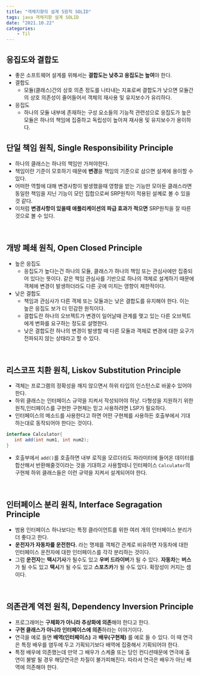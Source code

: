 ```yaml
---
title: "객체지향의 설계 5원칙 SOLID"
tags: java 객체지향 설계 SOLID
date: "2021.10.22"
categories: 
    - Til
---
```


## 응집도와 결합도
- 좋은 소프트웨어 설계를 위해서는 **결합도는 낮추고 응집도는 높여**야 한다.
- 결합도
	- 모듈(클래스)간의 상호 의존 정도를 나타내는 지표로써 결합도가 낮으면 모듈간의 상호 의존성이 줄어들어서 객체의 재사용 및 유지보수가 유리하다.
- 응집도
	- 하나의 모듈 내부에 존재하는 구성 요소들의 기능적 관련성으로 응집도가 높은 모듈은 하나의 책임에 집중하고 독립성이 높아져 재사용 및 유지보수가 용이하다.

## 단일 책임 원칙, Single Responsibility Principle
- 하나의 클래스는 하나의 책임만 가져야한다.
- 책임이란 기준이 모호하기 때문에 **변경**을 책임의 기준으로 삼으면 설계에 용이할 수 있다.
- 어떠한 역할에 대해 변경사항이 발생했을때 영향을 받는 기능만 모아둔 클래스라면 동일한 책임을 지닌 기능이 모인 집합으로써 SRP원칙이 적용된 설꼐로 볼 수 있을 것 같다.
- 이처럼 **변경사항이 있을때 애플리케이션의 파급 효과가 적으면** SRP원칙을 잘 따른것으로 볼 수 있다.

<br>

## 개방 폐쇄 원칙, Open Closed Principle
- 높은 응집도
	- 응집도가 높다는건 하나의 모듈, 클래스가 하나의 책임 또는 관심사에만 집중되어 있다는 뜻이다. 같은 책임 관심사를 기반으로 하나의 객체로 설계하기 때문에 객체에 변경이 발생하더라도 다른 곳에 미치는 영향이 제한적이다.
- 낮은 결합도
	- 책임과 관심사가 다른 객체 또는 모듈과는 낮은 결합도를 유지해야 한다. 이는 높은 응집도 보가 더 민감한 원칙이다.
	- 결합도란 하나의 오브젝트가 변경이 일어날때 관계를 맺고 있는 다른 오브젝트에게 변화를 요구하는 정도로 설명한다.
	- 낮은 결합도란 하나의 변경이 발생할 때 다른 모듈과 객체로 변경에 대한 요구가 전파되지 않는 상태라고 할 수 있다.

<br>

## 리스코프 치환 원칙, Liskov Substitution Principle
- 객체는 프로그램의 정확성을 깨지 않으면서 하위 타입의 인스턴스로 바꿀수 있어야 한다.
- 하위 클래스는 인터페이스 규약을 지켜서 작성되어야 하낟. 다형성을 지원하기 위한 원칙,인터페이스를 구현한 구현체는 믿고 사용하려면 LSP가 필요하다.
- 인터페이스의 메소드를 사용한다고 하면 어떤 구현체를 사용하든 호출부에서 기대하는대로 동작되어야 한다는 것이다.

```java
interface Calculator{
   int add(int num1, int num2);
}
```

- 호출부에서 `add()`를 호출하면 내부 로직을 모르더라도 파라미터에 들어온 데이터를 합산해서 반환해줄것이라는 것을 기대하고 사용할테니 인터페이스 `Calculator`의 구현체 하위 클래스들은 이런 규약을 지켜서 설계되어야 한다.

<br>

## 인터페이스 분리 원칙, Interface Segragation Principle
- 범용 인터페이스 하나보다는 특정 클라이언트를 위한 여러 개의 인터페이스 분리가 더 좋다고 한다.
- **운전자가 자동차를 운전한다.** 라는 명제를 객체간 관계로 비유하면 자동차에 대한 인터페이스 운전자에 대한 인터페이스를 각각 분리하는 것이다.
- 그럼 **운전자**는 **택시기사**가 될수도 있고 **우버 드라이버**가 될 수 있다. **자동차**는 **버스**가 될 수도 있고 **택시**가 될 수도 있고 **스포츠카**가 될 수도 있다. 확장성이 커지는 셈이다.

<br>

## 의존관계 역전 원칙, Dependency Inversion Principle
- 프로그래머는 **구체화가 아니라 추상화에 의존**해야 한다고 한다. 
- **구현 클래스가 아니라 인터페이스에 의존**하라는 이야기이다.
- 연극을 예로 들면 **배역(인터페이스)** 과 **배우(구현체)** 를 예로 들 수 있다. 이 때 연극은 특정 배우를 염두에 두고 기획되기보다 배역에 집중해서 기획되어야 한다.
- 특정 배우에 의존했는데 만약 그 배우가 스케줄 또는 당인 컨디션때문에 연극에 출연이 불발 될 경우 해당연극은 차질이 불가피해진다. 따라서 연극은 배우가 아닌 배역에 의존해야 한다.